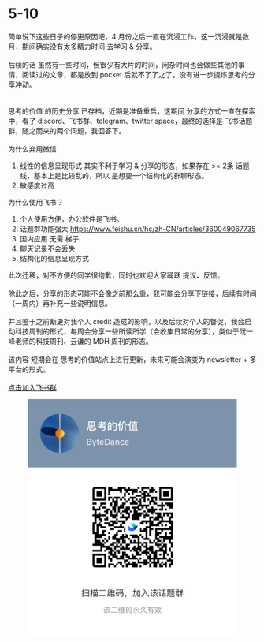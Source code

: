 # 5-10

简单说下这些日子的停更原因吧，4 月份之后一直在沉浸工作，这一沉浸就是数月，期间确实没有太多精力时间 去学习 & 分享。\
\
后续的话 虽然有一些时间，但很少有大片的时间，闲杂时间也会做些其他的事情，阅读过的文章，都是放到 pocket 后就不了了之了，没有进一步提炼思考的分享冲动。\
\
\
思考的价值 的历史分享 已存档，近期是准备重启，这期间 分享的方式一直在探索中，看了 discord、飞书群、telegram、twitter space，最终的选择是 飞书话题群，随之而来的两个问题，我回答下。\
\
为什么弃用微信

1. 线性的信息呈现形式 其实不利于学习 & 分享的形态，如果存在 >= 2条 话题线，基本上是比较乱的，所以 是想要一个结构化的群聊形态。
2. 敏感度过高

为什么使用飞书？

1. 个人使用方便，办公软件是飞书。
2. 话题群功能强大 https://www.feishu.cn/hc/zh-CN/articles/360049067735
3. 国内应用 无需 梯子
4. 聊天记录不会丢失
5. 结构化的信息呈现方式

此次迁移，对不方便的同学很抱歉，同时也欢迎大家踊跃 提议、反馈。\
\
除此之后，分享的形态可能不会像之前那么重，我可能会分享下链接，后续有时间（一周内）再补充一些说明信息。 \
\
并且鉴于之前断更对我个人 credit 造成的影响，以及后续对个人的督促，我会启动科技周刊的形式，每周会分享一些所读所学（会收集日常的分享），类似于阮一峰老师的科技周刊、云谦的 MDH 周刊的形态。 \
\
该内容 短期会在 思考的价值站点上进行更新，未来可能会演变为 newsletter + 多平台的形式。\
\
[点击加入飞书群](https://applink.feishu.cn/client/chat/chatter/add\_by\_link?link\_token=16eu51bb-0421-4d98-8fe9-f85d0db77975)

<figure><img src="../../.gitbook/assets/think.png" alt=""><figcaption></figcaption></figure>
